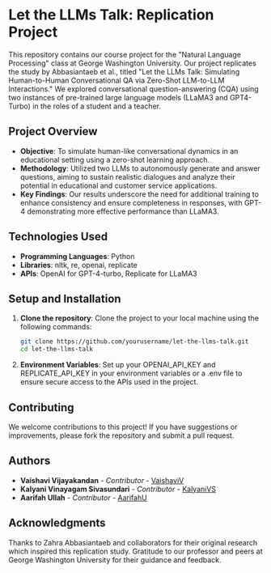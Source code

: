 # Let the LLMs Talk: Replication Project

This repository contains our course project for the "Natural Language Processing" class at George Washington University. Our project replicates the study by Abbasiantaeb et al., titled "Let the LLMs Talk: Simulating Human-to-Human Conversational QA via Zero-Shot LLM-to-LLM Interactions." We explored conversational question-answering (CQA) using two instances of pre-trained large language models (LLaMA3 and GPT4-Turbo) in the roles of a student and a teacher.

## Project Overview

- **Objective**: To simulate human-like conversational dynamics in an educational setting using a zero-shot learning approach.
- **Methodology**: Utilized two LLMs to autonomously generate and answer questions, aiming to sustain realistic dialogues and analyze their potential in educational and customer service applications.
- **Key Findings**: Our results underscore the need for additional training to enhance consistency and ensure completeness in responses, with GPT-4 demonstrating more effective performance than LLaMA3.

## Technologies Used

- **Programming Languages**: Python
- **Libraries**: nltk, re, openai, replicate
- **APIs**: OpenAI for GPT-4-turbo, Replicate for LLaMA3

## Setup and Installation

1. **Clone the repository**:
   Clone the project to your local machine using the following commands:

   ```bash
   git clone https://github.com/yourusername/let-the-llms-talk.git
   cd let-the-llms-talk
   
2. **Environment Variables**:
   Set up your OPENAI_API_KEY and REPLICATE_API_KEY in your environment variables or a .env file to ensure secure access to the APIs used in the project.


## Contributing
We welcome contributions to this project! If you have suggestions or improvements, please fork the repository and submit a pull request.

## Authors

- **Vaishavi Vijayakandan** - *Contributor* - [VaishaviV](https://github.com/vaishavi)
- **Kalyani Vinayagam Sivasundari** - *Contributor* - [KalyaniVS](https://github.com/Kalyanivs2k)
- **Aarifah Ullah** - *Contributor* - [AarifahU](https://github.com/AarifahUllah)


## Acknowledgments
Thanks to Zahra Abbasiantaeb and collaborators for their original research which inspired this replication study.
Gratitude to our professor and peers at George Washington University for their guidance and feedback.
